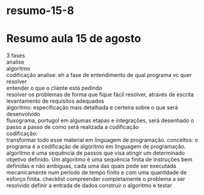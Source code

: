 # resumo-15-8

<h1>Resumo aula 15 de agosto</h1>
<p>3 fases<br>
analise<br>
algoritmo<br>
codificação analise: eh a fase de entendimento de qual programa vc quer resolver<br>
entender o que o cliente está pedindo<br> 
resolver os problemas de forma que fique fácil resolver, através de escrita levantamento de requisitos adequados<br> 
algoritmo: especificação mais detalhada e certeira sobre o que será desenvolvido<br>
fluxograma, portugol em algumas etapas e integrações, será desenhado o passo a passo de como será realizada a codificação<br> 
codificação: <br>
transformar todo esse material em linguagem de programação. conceitos: o programa é a codificação de algoritmo em linguagem de programação. algoritmo é uma sequência de passos que visa atingir um determinado objetivo definido. Um algoritmo é uma sequência finita de instruções bem definidas e não ambíguas, cada uma das quais pode ser executada mecanicamente num período de tempo finito e com uma quantidade de esforço finita. checklist compreender completamente o problema a ser resolvido definir a entrada de dados construir o algoritmo e testar
</p>
